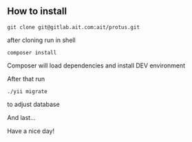 ## How to install ##

```
git clone git@gitlab.ait.com:ait/protus.git
```
after cloning run in shell
```
composer install
```
Composer will load dependencies and install DEV environment

After that run
```
./yii migrate
```
to adjust database

And last...

Have a nice day!